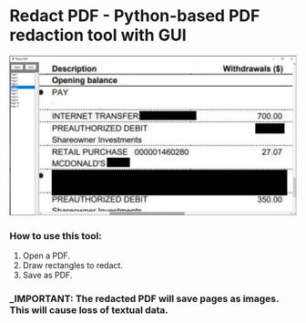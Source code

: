 # Redact PDF - Python-based PDF redaction tool with GUI

<img src="media/screenshot.PNG?raw=true" width="640" />

### How to use this tool:
1. Open a PDF.
2. Draw rectangles to redact.
3. Save as PDF.

### _IMPORTANT: The redacted PDF will save pages as images. This will cause loss of textual data.
